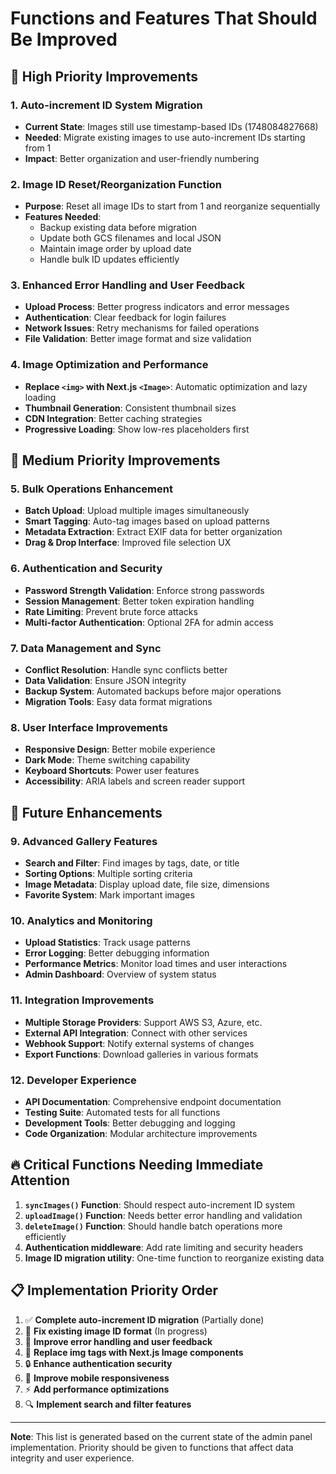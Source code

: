 # Functions and Features That Should Be Improved

## 🔧 High Priority Improvements

### 1. **Auto-increment ID System Migration**
- **Current State**: Images still use timestamp-based IDs (1748084827668)
- **Needed**: Migrate existing images to use auto-increment IDs starting from 1
- **Impact**: Better organization and user-friendly numbering

### 2. **Image ID Reset/Reorganization Function**
- **Purpose**: Reset all image IDs to start from 1 and reorganize sequentially
- **Features Needed**:
  - Backup existing data before migration
  - Update both GCS filenames and local JSON
  - Maintain image order by upload date
  - Handle bulk ID updates efficiently

### 3. **Enhanced Error Handling and User Feedback**
- **Upload Process**: Better progress indicators and error messages
- **Authentication**: Clear feedback for login failures
- **Network Issues**: Retry mechanisms for failed operations
- **File Validation**: Better image format and size validation

### 4. **Image Optimization and Performance**
- **Replace `<img>` with Next.js `<Image>`**: Automatic optimization and lazy loading
- **Thumbnail Generation**: Consistent thumbnail sizes
- **CDN Integration**: Better caching strategies
- **Progressive Loading**: Show low-res placeholders first

## 🔄 Medium Priority Improvements

### 5. **Bulk Operations Enhancement**
- **Batch Upload**: Upload multiple images simultaneously
- **Smart Tagging**: Auto-tag images based on upload patterns
- **Metadata Extraction**: Extract EXIF data for better organization
- **Drag & Drop Interface**: Improved file selection UX

### 6. **Authentication and Security**
- **Password Strength Validation**: Enforce strong passwords
- **Session Management**: Better token expiration handling
- **Rate Limiting**: Prevent brute force attacks
- **Multi-factor Authentication**: Optional 2FA for admin access

### 7. **Data Management and Sync**
- **Conflict Resolution**: Handle sync conflicts better
- **Data Validation**: Ensure JSON integrity
- **Backup System**: Automated backups before major operations
- **Migration Tools**: Easy data format migrations

### 8. **User Interface Improvements**
- **Responsive Design**: Better mobile experience
- **Dark Mode**: Theme switching capability
- **Keyboard Shortcuts**: Power user features
- **Accessibility**: ARIA labels and screen reader support

## 🚀 Future Enhancements

### 9. **Advanced Gallery Features**
- **Search and Filter**: Find images by tags, date, or title
- **Sorting Options**: Multiple sorting criteria
- **Image Metadata**: Display upload date, file size, dimensions
- **Favorite System**: Mark important images

### 10. **Analytics and Monitoring**
- **Upload Statistics**: Track usage patterns
- **Error Logging**: Better debugging information
- **Performance Metrics**: Monitor load times and user interactions
- **Admin Dashboard**: Overview of system status

### 11. **Integration Improvements**
- **Multiple Storage Providers**: Support AWS S3, Azure, etc.
- **External API Integration**: Connect with other services
- **Webhook Support**: Notify external systems of changes
- **Export Functions**: Download galleries in various formats

### 12. **Developer Experience**
- **API Documentation**: Comprehensive endpoint documentation
- **Testing Suite**: Automated tests for all functions
- **Development Tools**: Better debugging and logging
- **Code Organization**: Modular architecture improvements

## 🔥 Critical Functions Needing Immediate Attention

1. **`syncImages()` Function**: Should respect auto-increment ID system
2. **`uploadImage()` Function**: Needs better error handling and validation
3. **`deleteImage()` Function**: Should handle batch operations more efficiently
4. **Authentication middleware**: Add rate limiting and security headers
5. **Image ID migration utility**: One-time function to reorganize existing data

## 📋 Implementation Priority Order

1. ✅ **Complete auto-increment ID migration** (Partially done)
2. 🔄 **Fix existing image ID format** (In progress)
3. 🔧 **Improve error handling and user feedback**
4. 🎨 **Replace img tags with Next.js Image components**
5. 🔒 **Enhance authentication security**
6. 📱 **Improve mobile responsiveness**
7. ⚡ **Add performance optimizations**
8. 🔍 **Implement search and filter features**

---

**Note**: This list is generated based on the current state of the admin panel implementation. Priority should be given to functions that affect data integrity and user experience.
